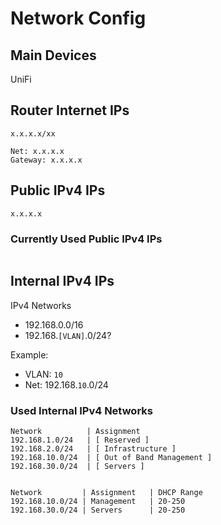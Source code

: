 # Network Config

## Main Devices
UniFi

## Router Internet IPs
```
x.x.x.x/xx

Net: x.x.x.x
Gateway: x.x.x.x
```

## Public IPv4 IPs
```
x.x.x.x
```

### Currently Used Public IPv4 IPs

```
```

## Internal IPv4 IPs

IPv4 Networks
- 192.168.0.0/16
- 192.168.`[VLAN]`.0/24?

Example: 
- VLAN: `10`
- Net: 192.168.`10`.0/24

### Used Internal IPv4 Networks
```
Network          | Assignment
192.168.1.0/24   | [ Reserved ]
192.168.2.0/24   | [ Infrastructure ]
192.168.10.0/24  | [ Out of Band Management ]
192.168.30.0/24  | [ Servers ]


Network         | Assignment   | DHCP Range
192.168.10.0/24 | Management   | 20-250
192.168.30.0/24 | Servers      | 20-250
```
